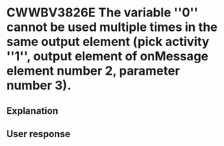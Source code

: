 # CWWBV3826E The variable ''0'' cannot be used multiple times in the same output element (pick activity ''1'', output element of onMessage element number 2, parameter number 3).

## Explanation

## User response